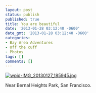 ```yaml
---
layout: post
status: publish
published: true
title: You are beautiful
date: '2013-01-28 03:12:40 -0600'
date_gmt: '2013-01-28 03:12:40 -0600'
categories:
- Bay Area Adventures
- Off the cuff
- Photos
tags: []
comments: []
---
```


<a href="{{ site.dropbox_path }}/large/posts/misc/wpid-IMG_20130127_185945.jpg"><img class="alignnone size-full wp-image-636" alt="wpid-IMG_20130127_185945.jpg" src="{{ site.dropbox_path }}/thumbs/posts/misc/wpid-IMG_20130127_185945.jpg"   /></a>


Near Bernal Heights Park, San Francisco.

